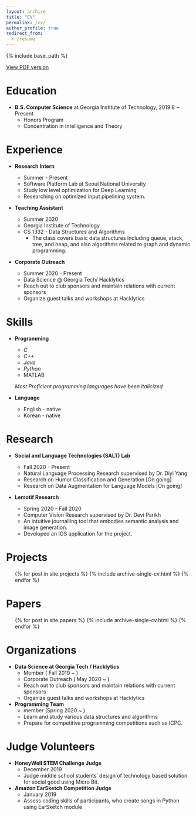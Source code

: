 ```yaml
---
layout: archive
title: "CV"
permalink: /cv/
author_profile: true
redirect_from:
  - /resume
---
```


{% include base_path %}

[View PDF version](http://irenelee5645.github.io/files/resume.pdf)



Education
======
* **B.S. Computer Science** at Georgia Institute of Technology, 2019.8 ~ Present
	* Honors Program
	* Concentration in Intelligence and Theory

  

Experience
======
* **Research Intern**
	* Summer - Present
	*  Software Platform Lab at Seoul National University
	* Study low level optimization for Deep Learning
	* Researching on optimized input pipelining system. 
  
* **Teaching Assistant**
	* Summer 2020
	* Georgia Institute of Technology
	* CS 1332 - Data Structures and Algorithms
		* The class covers basic data structures including queue, stack, tree, and heap, and also algorithms related to graph and dynamic programming. 

* **Corporate Outreach**
	* Summer 2020 - Present
	* Data Science @ Georgia Tech/ Hacklytics
	* Reach out to club sponsors and maintain relations with current sponsors
	* Organize guest talks and workshops at Hacklytics

Skills
======

* **Programming**
	* *C*
	* *C++*
	* *Java*
	* *Python*
	* MATLAB


	*Most Proficient programming languages have been italicized*

* **Language**
	* English - native
	* Korean - native


Research
======
* **Social and Language Technologies (SALT) Lab**
	* Fall 2020 - Present
	* Natural Language Processing Research supervised by Dr. Diyi Yang
	* Research on Humor Classification and Generation [On going]
	* Research on Data Augmentation for Language Models [On going]

* **Lemotif Research**
	* Spring 2020 - Fall 2020
	* Computer Vision Research supervised by Dr. Devi Parikh
	* An intuitive journalling tool that embodies semantic analysis and image generation.
	* Developed an IOS application for the project.
  

Projects
======
  <ul>{% for post in site.projects %}
    {% include archive-single-cv.html %}
  {% endfor %}</ul>


Papers
======
  <ul>{% for post in site.papers %}
    {% include archive-single-cv.html %}
  {% endfor %}</ul>






Organizations
===
* **Data Science at Georgia Tech / Hacklytics**
	* Member ( Fall 2019 ~ ) 
	* Corporate Outreach ( May 2020 ~ )
	* Reach out to club sponsors and maintain relations with current sponsors
	* Organize guest talks and workshops at Hacklytics
* **Programming Team**
	* member (Spring 2020  ~ )
	* Learn and study various data structures and algorithms
	* Prepare for competitive programming competitions such as ICPC.

Judge Volunteers
===
* **HoneyWell STEM Challenge Judge**
	* December 2019
	* Judge middle school students’ design of technology based solution for social good using Micro Bit.
* **Amazon EarSketch Competition Judge**
	* January 2019
	* Assess coding skills of participants, who create songs in Python using EarSketch module






<!-- 

Use later
Publications
======
  <ul>{% for post in site.publications %}
    {% include archive-single-cv.html %}
  {% endfor %}</ul>
  
Talks
======
  <ul>{% for post in site.talks %}
    {% include archive-single-talk-cv.html %}
  {% endfor %}</ul>
  
Teaching
======
  <ul>{% for post in site.teaching %}
    {% include archive-single-cv.html %}
  {% endfor %}</ul>
  
Service and leadership
======
* Currently signed in to 43 different slack teams -->
